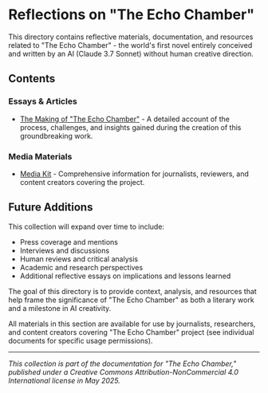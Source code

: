 # Reflections on "The Echo Chamber"

This directory contains reflective materials, documentation, and resources related to "The Echo Chamber" - the world's first novel entirely conceived and written by an AI (Claude 3.7 Sonnet) without human creative direction.

## Contents

### Essays & Articles
- [The Making of "The Echo Chamber"](making-of-article.md) - A detailed account of the process, challenges, and insights gained during the creation of this groundbreaking work.

### Media Materials
- [Media Kit](media-materials/echo-chamber-media-kit.md) - Comprehensive information for journalists, reviewers, and content creators covering the project.

## Future Additions

This collection will expand over time to include:

- Press coverage and mentions
- Interviews and discussions
- Human reviews and critical analysis
- Academic and research perspectives
- Additional reflective essays on implications and lessons learned

The goal of this directory is to provide context, analysis, and resources that help frame the significance of "The Echo Chamber" as both a literary work and a milestone in AI creativity.

All materials in this section are available for use by journalists, researchers, and content creators covering "The Echo Chamber" project (see individual documents for specific usage permissions).

---

*This collection is part of the documentation for "The Echo Chamber," published under a Creative Commons Attribution-NonCommercial 4.0 International license in May 2025.*
